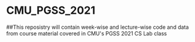 # CMU_PGSS_2021

##This reposistry will contain week-wise and lecture-wise code and data from course material covered in CMU's PGSS 2021 CS Lab class
